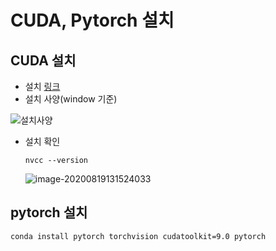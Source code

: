 # CUDA, Pytorch 설치

## CUDA 설치

- 설치 [링크](https://developer.nvidia.com/cuda-downloads?target_os=Windows&target_arch=x86_64&target_version=10&target_type=exelocal)
- 설치 사양(window 기준)

![설치사양](https://user-images.githubusercontent.com/43198705/90589799-f030a100-e219-11ea-92be-f7725db6a12a.png)



- 설치 확인

  ``` 
  nvcc --version
  ```

  ![image-20200819131524033](C:\Users\jih02\AppData\Roaming\Typora\typora-user-images\image-20200819131524033.png)



## pytorch 설치

```
conda install pytorch torchvision cudatoolkit=9.0 pytorch
```





